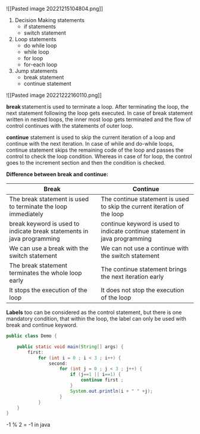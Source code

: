 ![[Pasted image 20221215104804.png]]

1.  Decision Making statements
    -   if statements
    -   switch statement
2.  Loop statements
    -   do while loop
    -   while loop
    -   for loop
    -   for-each loop
3.  Jump statements
    -   break statement
    -   continue statement

![[Pasted image 20221222160110.png]]

**break** statement is used to terminate a loop. After terminating the loop, the next statement following the loop gets executed. In case of break statement written in nested loops, the inner most loop gets terminated and the flow of control continues with the statements of outer loop.

**continue** statement is used to skip the current iteration of a loop and continue with the next iteration. In case of while and do-while loops, continue statement skips the remaining code of the loop and passes the control to check the loop condition. Whereas in case of for loop, the control goes to the increment section and then the condition is checked.

**Difference between break and continue:**

| **Break** | **Continue**|
| --- | --- |
| The break statement is used to terminate the loop immediately |The continue statement is used to skip the current iteration of the loop |
| break keyword is used to indicate break statements in java programming |continue keyword is used to indicate continue statement in java programming |
| We can use a break with the switch statement |We can not use a continue with the switch statement |
| The break statement terminates the whole loop early |The continue statement brings the next iteration early |
| It stops the execution of the loop |It does not stop the execution of the loop |

 **Labels** too can be considered as the control statement, but there is one mandatory condition, that within the loop, the label can only be used with break and continue keyword.
```java
public class Demo {

	public static void main(String[] args) {
		first:
			for (int i = 0 ; i < 3 ; i++) {
				second: 
					for (int j = 0 ; j < 3 ; j++) {
						if (j==1 || i==1) {
							continue first ;
						}
						System.out.println(i + " " +j);
					}
			}
	}
}
```

-1 % 2 = -1 in java